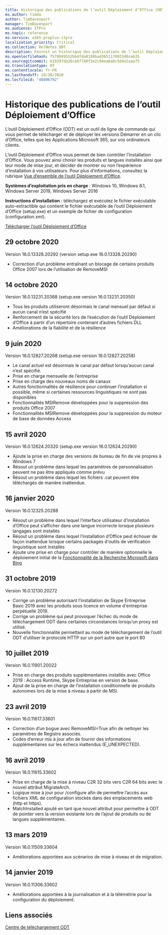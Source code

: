 ```yaml
---
title: Historique des publications de l’outil Déploiement d’Office (ODT)
ms.author: timda
author: TimDavenport
manager: TimDavenport
ms.audience: ITPro
ms.topic: reference
ms.service: o365-proplus-itpro
localization_priority: Critical
ms.collection: RelNotes_ODT
description: Fournit un historique des publications de l’outil Déploiement d’Office (ODT) destiné aux professionnels de l’informatique
ms.openlocfilehash: f578849552bb4fda0198bad3651170923d0ceb35
ms.sourcegitcommit: b19297da26ce6f740f3e2c94ea8a6c5d4e2aaa75
ms.translationtype: HT
ms.contentlocale: fr-FR
ms.lasthandoff: 10/30/2020
ms.locfileid: "48806792"
---
```

# <a name="release-history-for-office-deployment-tool"></a>Historique des publications de l’outil Déploiement d’Office

L’outil Déploiement d’Office (ODT) est un outil de ligne de commande qui vous permet de télécharger et de déployer les versions Démarrer en un clic d’Office, telles que les Applications Microsoft 365, sur vos ordinateurs clients. 


L’outil Déploiement d’Office vous permet de bien contrôler l’installation d’Office. Vous pouvez ainsi choisir les produits et langues installés ainsi que leur mode de mise jour, et décider de montrer ou non l’expérience d’installation à vos utilisateurs. Pour plus d’informations, consultez la rubrique [Vue d’ensemble de l’outil Déploiement d’Office](https://docs.microsoft.com/deployoffice/overview-of-the-office-2016-deployment-tool).

 **Systèmes d’exploitation pris en charge** : Windows 10, Windows 8.1, Windows Server 2019, Windows Server 2016 
 
 **Instructions d’installation** : téléchargez et exécutez le fichier exécutable auto-extractible qui contient le fichier exécutable de l’outil Déploiement d’Office (setup.exe) et un exemple de fichier de configuration (configuration.xml). 

[Télécharger l’outil Déploiement d’Office](https://www.microsoft.com/en-us/download/confirmation.aspx?id=49117)

## <a name="october-29-2020"></a>29 octobre 2020
Version 16.0.13328.20292 (version setup.exe 16.0.13328.20290)
- Correction d’un problème entraînant un blocage de certains produits Office 2007 lors de l’utilisation de RemoveMSI

## <a name="october-14-2020"></a>14 octobre 2020
Version 16.0.13231.20368 (setup.exe version 16.0.13231.20350)
- Tous les produits utiliseront désormais le canal mensuel par défaut si aucun canal n’est spécifié
- Renforcement de la sécurité lors de l’exécution de l’outil Déploiement d’Office à partir d’un répertoire contenant d’autres fichiers DLL
- Améliorations de la fiabilité et de la résilience

## <a name="june-9-2020"></a>9 juin 2020

Version 16.0.12827.20268 (setup.exe version 16.0.12827.20258)
- Le canal actuel est désormais le canal par défaut lorsqu’aucun canal n’est spécifié.
- Prise en charge mensuelle de l’entreprise
- Prise en charge des nouveaux noms de canaux
- Autres fonctionnalités de résilience pour continuer l’installation si possible, même si certaines ressources linguistiques ne sont pas disponibles
- Fonctionnalités MSIRemove développées pour la suppression des produits Office 2007
- Fonctionnalités MSIRemove développées pour la suppression du moteur de base de données Access 

## <a name="april-15-2020"></a>15 avril 2020

Version 16.0.12624.20320 (setup.exe version 16.0.12624.20290)
- Ajoute la prise en charge des versions de bureau de fin de vie propres à Windows 7
- Résout un problème dans lequel les paramètres de personnalisation peuvent ne pas être appliqués comme prévu
- Résout un problème dans lequel les fichiers .cat peuvent être téléchargés de manière inattendue.

## <a name="january-16-2020"></a>16 janvier 2020

Version 16.0.12325.20288
- Résout un problème dans lequel l’interface utilisateur d’installation d’Office peut s’afficher dans une langue incorrecte lorsque plusieurs langages sont installés
- Résout un problème dans lequel l’installation d’Office peut échouer de façon inattendue lorsque certains packages d'outils de vérification linguistique sont installés
- Ajoute une prise en charge pour contrôler de manière optionnelle le déploiement initial de la [Fonctionnalité de la Recherche Microsoft dans Bing](https://go.microsoft.com/fwlink/p/?linkid=2109345)


## <a name="october-31-2019"></a>31 octobre 2019

Version 16.0.12130.20272
- Corrige un problème autorisant l’installation de Skype Entreprise Basic 2019 avec les produits sous licence en volume d'entreprise perpétuelle 2019.
- Corrige un problème qui peut provoquer l’échec du mode de téléchargement ODT dans certaines circonstances lorsqu’un proxy est utilisé.
- Nouvelle fonctionnalité permettant au mode de téléchargement de l’outil ODT d’utiliser le protocole HTTP sur un port autre que le port 80


## <a name="july-10-2019"></a>10 juillet 2019

Version 16.0.11901.20022
- Prise en charge des produits supplémentaires installés avec Office 2019 : Access Runtime, Skype Entreprise en version de base.
- Ajout de la prise en charge de l’installation conditionnelle de produits autonomes lors de la mise à niveau à partir de MSI.

## <a name="april-23-2019"></a>23 avril 2019

Version 16.0.11617.33601
- Correction d’un bogue avec RemoveMSI=True afin de nettoyer les paramètres de Registre associés.
- Codes d’erreur mis à jour afin de fournir des informations supplémentaires sur les échecs inattendus (E_UNEXPECTED).

## <a name="april-16-2019"></a>16 avril 2019

Version 16.0.11615.33602
- Prise en charge de la mise à niveau C2R 32 bits vers C2R 64 bits avec le nouvel attribut MigrateArch.
- Logique mise à jour pour /configure afin de permettre l’accès aux fichiers XML de configuration stockés dans des emplacements web (http et https).
- MatchInstalled ajouté en tant que nouvel attribut pour permettre à ODT de pointer vers la version existante lors de l’ajout de produits ou de langues supplémentaires.

## <a name="march-13-2019"></a>13 mars 2019

Version 16.0.11509.33604
- Améliorations apportées aux scénarios de mise à niveau et de migration.

## <a name="january-14-2019"></a>14 janvier 2019

Version 16.0.11306.33602
- Améliorations apportées à la journalisation et à la télémétrie pour la configuration du déploiement.


## <a name="related-links"></a>Liens associés

[Centre de téléchargement ODT](https://www.microsoft.com/en-us/download/details.aspx?id=49117)